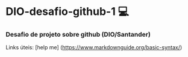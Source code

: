 # DIO-desafio-github-1 💻
### Desafio de projeto sobre github (DIO/Santander)

Links úteis:
[help me] (https://www.markdownguide.org/basic-syntax/)
